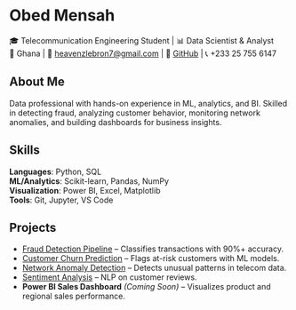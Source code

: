 # Obed Mensah  
🎓 Telecommunication Engineering Student | 📊 Data Scientist & Analyst  
📍 Ghana | 📧 heavenzlebron7@gmail.com | 🔗 [GitHub](https://github.com/Omensah-15) | 📞 +233 25 755 6147

## About Me  
Data professional with hands-on experience in ML, analytics, and BI. Skilled in detecting fraud, analyzing customer behavior, monitoring network anomalies, and building dashboards for business insights.

## Skills  
**Languages**: Python, SQL  
**ML/Analytics**: Scikit-learn, Pandas, NumPy  
**Visualization**: Power BI, Excel, Matplotlib  
**Tools**: Git, Jupyter, VS Code

## Projects  
- [Fraud Detection Pipeline](https://github.com/Omensah-15/fraud-detection-pipeline) – Classifies transactions with 90%+ accuracy.  
- [Customer Churn Prediction](https://github.com/Omensah-15/CustomerChurnPrediction) – Flags at-risk customers with ML models.  
- [Network Anomaly Detection](https://github.com/Omensah-15/NetworkTrafficandAnamolyDetection) – Detects unusual patterns in telecom data.  
- [Sentiment Analysis](https://github.com/Omensah-15/SentimentAnalysisofCustomerFeedback) – NLP on customer reviews.  
- **Power BI Sales Dashboard** *(Coming Soon)* – Visualizes product and regional sales performance.

